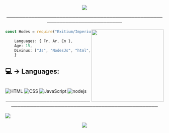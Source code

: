 <p align="center">
<img align='back' src="https://cdn.discordapp.com/attachments/791761561332482071/883534308877414410/SUPREME_ONE_HIGHSCHOOL_DXD_X_OVERLORD_X_OP_MALE_READER.gif">
</p>
<p align="center">
──────────────────────────────────────────────────────────────────────────
</p>

<img align='right' src="https://cdn.discordapp.com/attachments/791761561332482071/883534401261170709/a_065220e3f89958e53a4af92836ac632b.gif" width="230" width="230">

```javascript
const Hodes = require("Exitium/Imperium");
    
    Languages: { Fr, Ar, En },
    Age: 15,
    Divinus: ["Js", "NodesJs", "html", "css" ...],
    }
```

## 💻 → Languages:
<br/> ![HTML](https://img.shields.io/badge/-HTML-020202?style=flat-square&logo=html5&logoColor=white) ![CSS](https://img.shields.io/badge/-CSS-020202?style=flat-square&logoColor=white&logo=css3) ![JavaScript](https://img.shields.io/badge/-JavaScript-020202?style=flat-square&logoColor=white&logo=javascript) ![nodejs](https://img.shields.io/badge/-NodeJS-020202?style=flat-square&logo=Node.js&logoColor=white) 


<p align="center">
──────────────────────────────────────────────────────────────────────────
</p>


<a href="https://github.com/HodesR">
  <img src="https://img.shields.io/github/followers/HodesR">
</a>

<p align="center">
   <img src="https://media.discordapp.net/attachments/791761561332482071/883533677844381706/4204-aesthetic-vinyl.gif">
</p>




